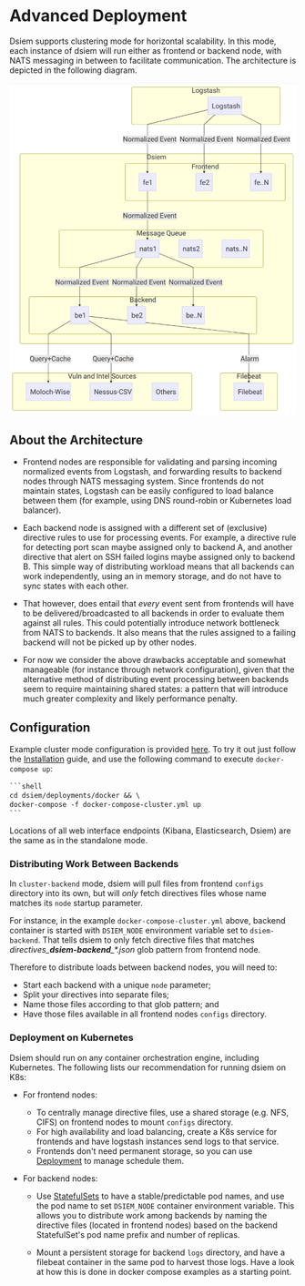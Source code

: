 # Advanced Deployment

Dsiem supports clustering mode for horizontal scalability. In this mode, each instance of dsiem will run either as frontend or backend node, with NATS messaging in between to facilitate communication. The architecture is depicted in the following diagram.

![Advanced Architecture](./images/advanced-arch.png)

## About the Architecture

* Frontend nodes are responsible for validating and parsing incoming normalized events from Logstash, and forwarding results to backend nodes through NATS messaging system. Since frontends do not maintain states, Logstash can be easily configured to load balance between them (for example, using DNS round-robin or Kubernetes load balancer).

* Each backend node is assigned with a different set of (exclusive) directive rules to use for processing events. For example, a directive rule for detecting port scan maybe assigned only to backend A, and another directive that alert on SSH failed logins maybe assigned only to backend B. This simple way of distributing workload means that all backends can work independently, using an in memory storage, and do not have to sync states with each other.

* That however, does entail that *every* event sent from frontends will have to be delivered/broadcasted to all backends in order to evaluate them against all rules. This could potentially introduce network bottleneck from NATS to backends. It also means that the rules assigned to a failing backend will not be picked up by other nodes.

* For now we consider the above drawbacks acceptable and somewhat manageable (for instance through network configuration), given that the alternative method of distributing event processing between backends seem to require maintaining shared states: a pattern that will introduce much greater complexity and likely performance penalty.

## Configuration

Example cluster mode configuration is provided <a href="https://github.com/defenxor/dsiem/blob/master/deployments/docker/docker-compose-cluster.yml">here</a>. To try it out just follow the [Installation](./Installation.md#using-docker-compose)  guide, and use the following command to execute `docker-compose up`:

    ```shell
    cd dsiem/deployments/docker && \
    docker-compose -f docker-compose-cluster.yml up
    ```

Locations of all web interface endpoints (Kibana, Elasticsearch, Dsiem) are the same as in the standalone mode.

### Distributing Work Between Backends

In `cluster-backend` mode, dsiem will pull files from frontend `configs` directory into its own, but will *only* fetch directives files whose name matches its `node` startup parameter.
  
For instance, in the example `docker-compose-cluster.yml` above, backend container is started with `DSIEM_NODE` environment variable set to `dsiem-backend`. That tells dsiem to only fetch directive files that matches *directives_**dsiem-backend**_\*.json* glob pattern from frontend node.

Therefore to distribute loads between backend nodes, you will need to:
* Start each backend with a unique `node` parameter;
* Split your directives into separate files;
* Name those files according to that glob pattern; and
* Have those files available in all frontend nodes `configs` directory.

### Deployment on Kubernetes

Dsiem should run on any container orchestration engine, including Kubernetes. The following lists our recommendation for running dsiem on K8s:

* For frontend nodes:
  - To centrally manage directive files, use a shared storage (e.g. NFS, CIFS) on frontend nodes to mount `configs` directory.
  - For high availability and load balancing, create a K8s service for frontends and have logstash instances send logs to that service.
  - Frontends don't need permanent storage, so you can use [Deployment](https://kubernetes.io/docs/concepts/workloads/controllers/deployment/) to manage schedule them.

* For backend nodes:
  - Use [StatefulSets](https://kubernetes.io/docs/concepts/workloads/controllers/statefulset/) to have a stable/predictable pod names, and use the pod name to set `DSIEM_NODE` container environment variable. This allows you to distribute work among backends by naming the directive files (located in frontend nodes) based on the backend StatefulSet's pod name prefix and number of replicas.

  - Mount a persistent storage for backend `logs` directory, and have a filebeat container in the same pod to harvest those logs. Have a look at how this is done in docker compose examples as a starting point.
